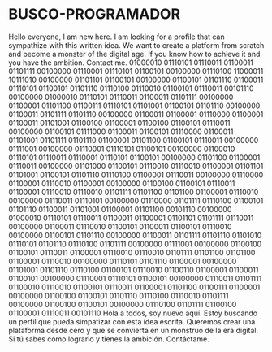 # BUSCO-PROGRAMADOR
Hello everyone, I am new here. I am looking for a profile that can sympathize with this written idea. We want to create a platform from scratch and become a monster of the digital age. If you know how to achieve it and you have the ambition. Contact me.
01000010 01110101 01110011 01100011 01101111 00100000 01110001 01110101 01100101 00100000 01110100 11000011 10111010 00100000 01101101 01100101 00100000 01100101 01101110 01100011 01110101 01100101 01101110 01110100 01110010 01100101 01110011 00101110 00100000 01000010 01110101 01110011 01100011 01101111 00100000 01100001 01101100 01100111 01110101 01101001 01100101 01101110 00100000 01100011 01101111 01101110 00100000 01100011 01100001 01110000 01100001 01100011 01101001 01100100 01100001 01100100 01100101 01110011 00100000 01100101 01111000 01100011 01100101 01110000 01100011 01101001 01101111 01101110 01100001 01101100 01100101 01110011 00100000 01111001 00100000 01110001 01110101 01100101 00100000 01100010 01110101 01110011 01110001 01110101 01100101 00100000 01101100 01100001 01110011 00100000 01101000 01100101 01110010 01110010 01100001 01101101 01101001 01100101 01101110 01110100 01100001 01110011 00100000 01110000 01100001 01110010 01100001 00100000 01100100 01100101 01110011 01100001 01110010 01110010 01101111 01101100 01101100 01100001 01110010 00100000 01110011 01110101 00100000 01110000 01101111 01110100 01100101 01101110 01100011 01101001 01100001 01101100 00101110 00100000 01000010 01110101 01110011 01100011 01100001 01101101 01101111 01110011 00100000 01100011 01110010 01100101 01100011 01100101 01110010 00100000 01100101 01101110 00100000 01100011 01101111 01101110 01101010 01110101 01101110 01110100 01101111 00100000 01111001 00100000 01100100 01100101 01110011 01100001 01110010 01110010 01101111 01101100 01101100 01100001 01110010 00100000 01110101 01101110 01100001 00100000 01101001 01101110 01110100 01100101 01110010 01100110 01100001 01100011 01100101 00100000 01110001 01110101 01100101 00100000 01110011 01101111 01100010 01110010 01100101 01110011 01100001 01101100 01100111 01100001 00100000 01100100 01100101 01101110 01110100 01110010 01101111 00100000 01100100 01100101 00100000 01110100 01101111 01100100 01100001 01110011 00101110
Hola a todos, soy nuevo aquí. Estoy buscando un perfil que pueda simpatizar con esta idea escrita. Queremos crear una plataforma desde cero y que se convierta en un monstruo de la era digital. Si tú sabes cómo lograrlo y tienes la ambición. Contáctame.

